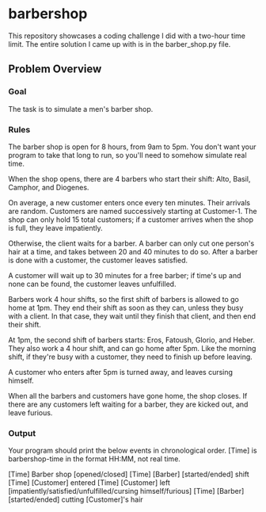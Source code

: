 # barbershop
This repository showcases a coding challenge I did with a two-hour time limit. The entire solution I came up with is in the barber_shop.py file.

## Problem Overview

### Goal
The task is to simulate a men's barber shop.

### Rules
The barber shop is open for 8 hours, from 9am to 5pm. You don't want your program to take that long to run, so you'll need to somehow simulate real time.

When the shop opens, there are 4 barbers who start their shift:
Alto, Basil, Camphor, and Diogenes.

On average, a new customer enters once every ten minutes. Their arrivals are random. Customers are named successively starting at Customer-1. The shop can only hold 15 total customers; if a customer arrives when the shop is full, they leave impatiently.

Otherwise, the client waits for a barber. A barber can only cut one person's hair at a time, and takes between 20 and 40 minutes to do so. After a barber is done with a customer, the customer leaves satisfied.

A customer will wait up to 30 minutes for a free barber; if time's up and none can be found, the customer leaves unfulfilled.

Barbers work 4 hour shifts, so the first shift of barbers is allowed to go home at 1pm. They end their shift as soon as they can, unless they busy with a client. In that case, they wait until they finish that client, and then end their shift.

At 1pm, the second shift of barbers starts: Eros, Fatoush, Glorio, and Heber. They also work a 4 hour shift, and can go home after 5pm. Like the morning shift, if they're busy with a customer, they need to finish up before leaving.

A customer who enters after 5pm is turned away, and leaves cursing himself.

When all the barbers and customers have gone home, the shop closes. If there are any customers left waiting for a barber, they are kicked out, and leave furious.

### Output
Your program should print the below events in chronological order.  [Time] is barbershop-time in the format HH:MM, not real time.

[Time] Barber shop [opened/closed]
[Time] [Barber] [started/ended] shift
[Time] [Customer] entered
[Time] [Customer] left [impatiently/satisfied/unfulfilled/cursing himself/furious]
[Time] [Barber] [started/ended] cutting [Customer]'s hair

